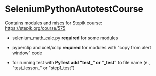 # SeleniumPythonAutotestCourse
Contains modules and miscs for Stepik course: https://stepik.org/course/575

* selenium_math_calc.py __required__ for some modules

* pyperclip and xcel/xclip __required__ for modules with "copy from alert window" code

* for running test with __PyTest add "test\_" or "\_test"__ to file name (e., "test_lesson.." or "step1_test")
